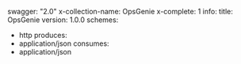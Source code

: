 swagger: "2.0"
x-collection-name: OpsGenie
x-complete: 1
info:
  title: OpsGenie
  version: 1.0.0
schemes:
- http
produces:
- application/json
consumes:
- application/json